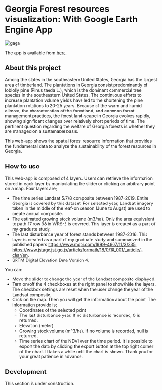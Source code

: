 # Georgia Forest resources visualization: With Google Earth Engine App 

![gaga](data/video)

The app is available from [here](https://sobata5632.users.earthengine.app/view/georgia-landscape).

## About this project


Among the states in the southeastern United States, Georgia has the largest area of timberland. The plantations in Georgia consist predominantly of loblolly pine (Pinus taeda L.), which is the dominant commercial tree species in the southeastern United States. The continuous efforts to increase plantation volume yields have led to the shortening the pine plantation rotations to 20-25 years. Because of the warm and humid climate, the characteristics of the forestland, and common forest management practices, the forest land-scape in Georgia evolves rapidly, showing significant changes over relatively short periods of time. The pertinent question regarding the welfare of Georgia forests is whether they are managed on a sustainable basis.

This web-app shows the spatial forest resource information that provides the fundamental data to analyze the sustainability of the forest resources in Georgia. 


## How to use

This web-app is composed of 4 layers. Users can retrieve the information stored in each layer by manipulating the slider or clicking an arbitrary point on a map. Four layers are; 

- The time series Landsat 5/7/8 composite between 1987-2019. Entire Georgia is covered by this dataset. For selected year, Landsat imagery taken in the middle of the leaf-on season (June to Augst) are used to create annual composite.  
- The estimated growing stock volume (m3/ha). Only the area equivalent to path 17 row 38 in WRS-2 is covered. This layer is created as a part of my graduate study.
- The last disturbance year of forest stands between 1987-2016. This layer is created as a part of my graduate study and summarized in the published papers https://www.mdpi.com/1999-4907/11/3/335,  https://www.jstage.jst.go.jp/article/formath/18/0/18_001/_article/-char/en.
- SRTM Digital Elevation Data Version 4. 

You can:

* Move the slider to change the year of the Landsat composite displayed. 
* Turn on/off the 4 checkboxes at the right panel to show/hide the layers. The checkbox settings are reset when the user change the year of the Landsat composite. 
* Click on the map. Then you will get the information about the point. The information provide is;
    - Coordinates of the selected point
    - The last disturbance year. If no disturbance is recorded, 0 is returned.
    - Elevation (meter)
    - Growing stock volume (m^3/ha). If no volume is recorded, null is returned.
    - Time series chart of the NDVI over the time period. It is possible to export the data by clicking the export button at the top right corner of the chart.
It takes a while until the chart is shown. Thank you for your great patience in advance.

## Development
This section is under construction.
